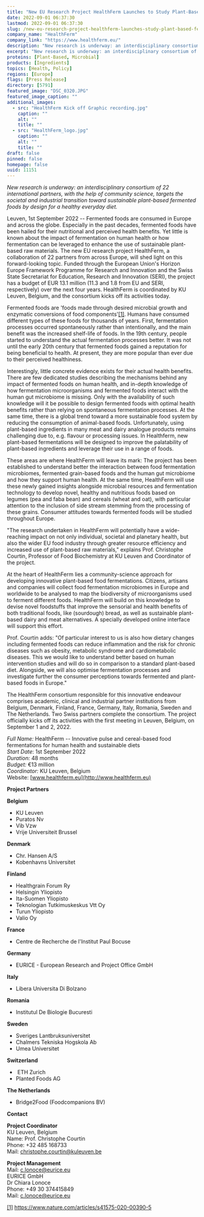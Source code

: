 ```yaml
---
title: "New EU Research Project HealthFerm Launches to Study Plant-Based Fermented Foods for Healthier and More Sustainable Diets"
date: 2022-09-01 06:37:30
lastmod: 2022-09-01 06:37:30
slug: /new-eu-research-project-healthferm-launches-study-plant-based-fermented-foods-healthier
company_name: "HealthFerm"
company_link: "https://www.healthferm.eu/"
description: "New research is underway: an interdisciplinary consortium of 22 international partners, with the help of community science, targets the societal and industrial transition toward sustainable plant-based fermented foods by design for a healthy everyday diet."
excerpt: "New research is underway: an interdisciplinary consortium of 22 international partners, with the help of community science, targets the societal and industrial transition toward sustainable plant-based fermented foods by design for a healthy everyday diet."
proteins: [Plant-Based, Microbial]
products: [Ingredients]
topics: [Health, Policy]
regions: [Europe]
flags: [Press Release]
directory: [5791]
featured_image: "DSC_0320.JPG"
featured_image_caption: ""
additional_images:
  - src: "HealthFerm Kick off Graphic recording.jpg"
    caption: ""
    alt: ""
    title: ""
  - src: "HealthFerm_logo.jpg"
    caption: ""
    alt: ""
    title: ""
draft: false
pinned: false
homepage: false
uuid: 11151
---
```

*New research is underway: an interdisciplinary consortium of 22
international partners, with the help of community science, targets the
societal and industrial transition toward sustainable plant-based
fermented foods by design for a healthy everyday diet.*

Leuven, 1st September 2022 -- Fermented foods are consumed in Europe and
across the globe. Especially in the past decades, fermented foods have
been hailed for their nutritional and perceived health benefits. Yet
little is known about the impact of fermentation on human health or how
fermentation can be leveraged to enhance the use of sustainable
plant-based raw materials. The new EU research project HealthFerm, a
collaboration of 22 partners from across Europe, will shed light on this
forward-looking topic. Funded through the European Union's Horizon
Europe Framework Programme for Research and Innovation and the Swiss
State Secretariat for Education, Research and Innovation (SERI), the
project has a budget of EUR 13.1 million (11.3 and 1.8 from EU and SERI,
respectively) over the next four years. HealthFerm is coordinated by KU
Leuven, Belgium, and the consortium kicks off its activities today.

Fermented foods are 'foods made through desired microbial growth and
enzymatic conversions of food components'[\[1\]](#_ftn1). Humans have
consumed different types of these foods for thousands of years. First,
fermentation processes occurred spontaneously rather than intentionally,
and the main benefit was the increased shelf-life of foods. In the 19th
century, people started to understand the actual fermentation processes
better. It was not until the early 20th century that fermented foods
gained a reputation for being beneficial to health. At present, they are
more popular than ever due to their perceived healthiness.

Interestingly, little concrete evidence exists for their actual health
benefits. There are few dedicated studies describing the mechanisms
behind any impact of fermented foods on human health, and in-depth
knowledge of how fermentation microorganisms and fermented foods
interact with the human gut microbiome is missing. Only with the
availability of such knowledge will it be possible to design fermented
foods with optimal health benefits rather than relying on spontaneous
fermentation processes. At the same time, there is a global trend toward
a more sustainable food system by reducing the consumption of
animal-based foods. Unfortunately, using plant-based ingredients in many
meat and dairy analogue products remains challenging due to, e.g.
flavour or processing issues. In Healthferm, new plant-based
fermentations will be designed to improve the palatability of
plant-based ingredients and leverage their use in a range of foods. 

These areas are where HealthFerm will leave its mark: The project has
been established to understand better the interaction between food
fermentation microbiomes, fermented grain-based foods and the human gut
microbiome and how they support human health. At the same time,
HealthFerm will use these newly gained insights alongside microbial
resources and fermentation technology to develop novel, healthy and
nutritious foods based on legumes (pea and faba bean) and cereals (wheat
and oat), with particular attention to the inclusion of side stream
stemming from the processing of these grains. Consumer attitudes towards
fermented foods will be studied throughout Europe.

"The research undertaken in HealthFerm will potentially have a
wide-reaching impact on not only individual, societal and planetary
health, but also the wider EU food industry through greater resource
efficiency and increased use of plant-based raw materials," explains
Prof. Christophe Courtin, Professor of Food Biochemistry at KU Leuven
and Coordinator of the project.

At the heart of HealthFerm lies a community-science approach for
developing innovative plant-based food fermentations. Citizens, artisans
and companies will collect food fermentation microbiomes in Europe and
worldwide to be analysed to map the biodiversity of microorganisms used
to ferment different foods. HealthFerm will build on this knowledge to
devise novel foodstuffs that improve the sensorial and health benefits
of both traditional foods, like (sourdough) bread, as well as
sustainable plant-based dairy and meat alternatives. A specially
developed online interface will support this effort.

Prof. Courtin adds: "Of particular interest to us is also how dietary
changes including fermented foods can reduce inflammation and the risk
for chronic diseases such as obesity, metabolic syndrome and
cardiometabolic diseases. This we would like to understand better based
on human intervention studies and will do so in comparison to a standard
plant-based diet. Alongside, we will also optimise fermentation
processes and investigate further the consumer perceptions towards
fermented and plant-based foods in Europe."

The HealthFerm consortium responsible for this innovative endeavour
comprises academic, clinical and industrial partner institutions from
Belgium, Denmark, Finland, France, Germany, Italy, Romania, Sweden and
The Netherlands. Two Swiss partners complete the consortium. The project
officially kicks off its activities with the first meeting in Leuven,
Belgium, on September 1 and 2, 2022.

*Full Name:* HealthFerm -- Innovative pulse and cereal-based food
fermentations for human health and sustainable diets\
*Start Date*: 1st September 2022\
*Duration:* 48 months\
*Budget:* €13 million\
*Coordinator:* KU Leuven, Belgium\
Website: [www.healthferm.eu](http://www.healthferm.eu)

**Project Partners**

**Belgium**

-   KU Leuven
-   Puratos Nv
-   Vib Vzw
-   Vrije Universiteit Brussel

**Denmark**

-   Chr. Hansen A/S
-   Kobenhavns Universitet

**Finland**

-   Healthgrain Forum Ry
-   Helsingin Yliopisto
-   Ita-Suomen Yliopisto
-   Teknologian Tutkimuskeskus Vtt Oy
-   Turun Yliopisto
-   Valio Oy

**France**

-   Centre de Recherche de l'Institut Paul Bocuse

**Germany**

-   EURICE - European Research and Project Office GmbH

**Italy**

-   Libera Universita Di Bolzano

**Romania**

-   Institutul De Biologie Bucuresti

**Sweden**

-   Sveriges Lantbruksuniversitet
-   Chalmers Tekniska Hogskola Ab
-   Umea Universitet

**Switzerland**

-    ETH Zurich
-   Planted Foods AG

**The Netherlands**

-   Bridge2Food (Foodcompanions BV)

**Contact**

**Project Coordinator**\
KU Leuven, Belgium\
Name: Prof. Christophe Courtin\
Phone: +32 485 168733\
Mail: <christophe.courtin@kuleuven.be>

**Project Management**\
Mail: <c.lonoce@eurice.eu>\
EURICE GmbH\
Dr Chiara Lonoce\
Phone: +49 30 374415849\
Mail: <c.lonoce@eurice.eu>

[\[1\]](#_ftnref1) <https://www.nature.com/articles/s41575-020-00390-5>

